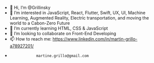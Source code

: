 - 👋 Hi, I’m @Grillinsky
- 👀 I’m interested in JavaScript, React, Flutter, Swift, UX, UI, Machine Learning, Augmented Reality, Electric transportation, and moving the world to a Cabon-Zero Future
- 🌱 I’m currently learning HTML, CSS & JavaScript
- 💞️ I’m looking to collaborate on Front-End Developing
- 📫 How to reach me: https://www.linkedin.com/in/martin-grillo-a78927201/
-                 martine.grillo@gmail.com
<!---
Grillinsky/Grillinsky is a ✨ special ✨ repository because its `README.md` (this file) appears on your GitHub profile.
You can click the Preview link to take a look at your changes.
--->
